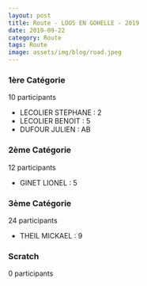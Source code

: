 ```yaml
---
layout: post
title: Route - LOOS EN GOHELLE - 2019
date: 2019-09-22
category: Route
tags: Route
image: assets/img/blog/road.jpeg
---
```


### 1ère Catégorie
10 participants
- LECOLIER STEPHANE : 2
- LECOLIER BENOIT : 5
- DUFOUR JULIEN : AB

### 2ème Catégorie
12 participants
- GINET LIONEL : 5

### 3ème Catégorie
24 participants
- THEIL MICKAEL : 9

### Scratch
0 participants
